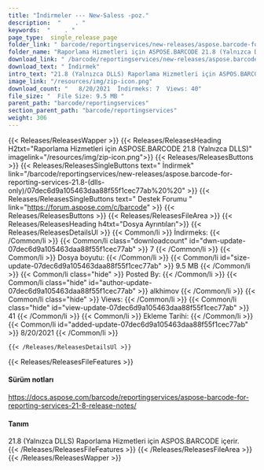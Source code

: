 ```yaml
---
title: "İndirmeler --- New-Saless -poz." 
description:  "    . " 
keywords:  "    . " 
page_type:  single_release_page
folder_link: " barcode/reportingservices/new-releases/aspose.barcode-for-reporting-services-21.8-(dlls-only)/"
folder_name: "Raporlama Hizmetleri için ASPOSE.BARCODE 21.8 (Yalnızca DLLS)"
download_link: " /barcode/reportingservices/new-releases/aspose.barcode-for-reporting-services-21.8-(dlls-only)/07dec6d9a105463daa88f55f1cec77ab"
download_text: " İndirmek"
intro_text: "21.8 (Yalnızca DLLS) Raporlama Hizmetleri için ASPOS.BARCODE içerir."
image_link: "/resources/img/zip-icon.png"
download_count: "   8/20/2021  İndirmeks: 7  Views: 40"
file_size: "  File Size: 9.5 MB "
parent_path: "barcode/reportingservices"
section_parent_path: "barcode/reportingservices"
weight: 306
---
```


{{< Releases/ReleasesWapper >}}
  {{< Releases/ReleasesHeading H2txt="Raporlama Hizmetleri için ASPOSE.BARCODE 21.8 (Yalnızca DLLS)" imagelink="/resources/img/zip-icon.png">}}
  {{< Releases/ReleasesButtons >}}
    {{< Releases/ReleasesSingleButtons text=" İndirmek" link="/barcode/reportingservices/new-releases/aspose.barcode-for-reporting-services-21.8-(dlls-only)/07dec6d9a105463daa88f55f1cec77ab%20%20" >}}
    {{< Releases/ReleasesSingleButtons text=" Destek Forumu " link="https://forum.aspose.com/c/barcode" >}}
  {{< Releases/ReleasesButtons >}}
  {{< Releases/ReleasesFileArea >}}
    {{< Releases/ReleasesHeading h4txt="Dosya Ayrıntıları">}}
    {{< Releases/ReleasesDetailsUl >}}
            {{< Common/li  >}} İndirmeks: {{< /Common/li >}} 
      {{< Common/li class="downloadcount" id="dwn-update-07dec6d9a105463daa88f55f1cec77ab" >}} 7 {{< /Common/li >}} 
      {{< Common/li  >}} Dosya boyutu: {{< /Common/li >}} 
      {{< Common/li id="size-update-07dec6d9a105463daa88f55f1cec77ab" >}} 9.5 MB {{< /Common/li >}} 
      {{< Common/li  class="hide" >}} Posted By: {{< /Common/li >}} 
      {{< Common/li class="hide" id="author-update-07dec6d9a105463daa88f55f1cec77ab" >}} alkhimov {{< /Common/li >}} 
      {{< Common/li class="hide"  >}} Views: {{< /Common/li >}} 
      {{< Common/li class="hide" id="view-update-07dec6d9a105463daa88f55f1cec77ab" >}} 41 {{< /Common/li >}} 
      {{< Common/li  >}} Ekleme Tarihi: {{< /Common/li >}} 
      {{< Common/li id="added-update-07dec6d9a105463daa88f55f1cec77ab" >}} 8/20/2021 {{< /Common/li >}} 

    {{< /Releases/ReleasesDetailsUl >}}

  {{< Releases/ReleasesFileFeatures >}}
      <h4>Sürüm notları</h4><div><a href="https://docs.aspose.com/barcode/reportingservices/aspose-barcode-for-reporting-services-21-8-release-notes/">https://docs.aspose.com/barcode/reportingservices/aspose-barcode-for-reporting-services-21-8-release-notes/</a></div><h4>Tanım</h4><div class="HTMLDescription">21.8 (Yalnızca DLLS) Raporlama Hizmetleri için ASPOS.BARCODE içerir.</div>
  {{< /Releases/ReleasesFileFeatures >}}
 {{< /Releases/ReleasesFileArea >}}
{{< /Releases/ReleasesWapper >}}


